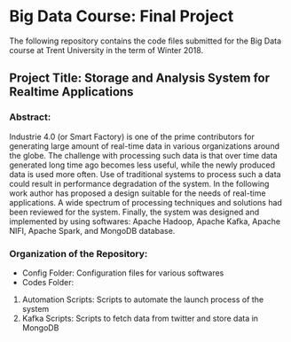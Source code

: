 # Big Data Course: Final Project
The following repository contains the code files submitted for the Big Data course at Trent University in the term of Winter 2018.

## Project Title: Storage and Analysis System for Realtime Applications
### Abstract: 
Industrie 4.0 (or Smart Factory) is one of the prime contributors for generating large amount of real-time data in various organizations around the globe. The challenge with processing such data is that over time data generated long time ago becomes less useful, while the newly produced data is used more often. Use of traditional systems to process such a data could result in performance degradation of the system. In the following work author has proposed a design suitable for the needs of real-time applications. A wide spectrum of processing techniques and solutions had been reviewed for the system. Finally, the system was designed and implemented by using softwares: Apache Hadoop, Apache Kafka, Apache NIFI, Apache Spark, and MongoDB database. 

### Organization of the Repository:
* Config Folder: Configuration files for various softwares
* Codes Folder: 
1) Automation Scripts: Scripts to automate the launch process of the system
2) Kafka Scripts: Scripts to fetch data from twitter and store data in MongoDB
